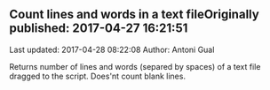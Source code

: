 ## Count lines and words in a text fileOriginally published: 2017-04-27 16:21:51 
Last updated: 2017-04-28 08:22:08 
Author: Antoni Gual 
 
Returns number of lines and words (separed by spaces) of a text file dragged to the script. Does'nt count blank lines. 